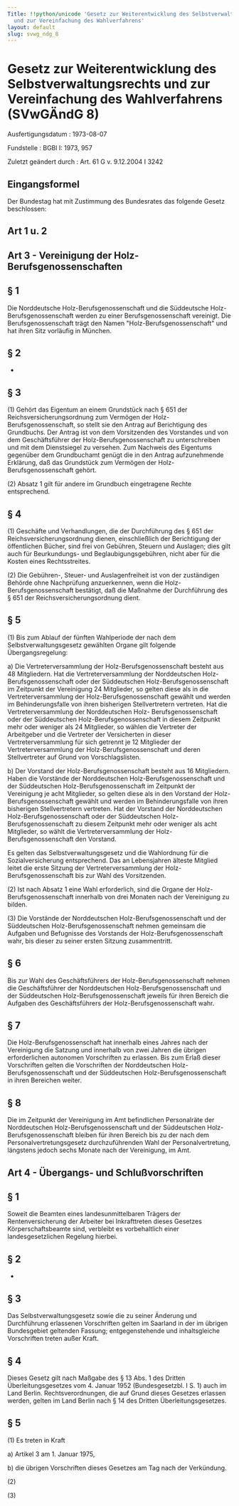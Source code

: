```yaml
---
Title: !!python/unicode 'Gesetz zur Weiterentwicklung des Selbstverwaltungsrechts
  und zur Vereinfachung des Wahlverfahrens'
layout: default
slug: svwg_ndg_8
---
```


# Gesetz zur Weiterentwicklung des Selbstverwaltungsrechts und zur Vereinfachung des Wahlverfahrens (SVwGÄndG 8)

Ausfertigungsdatum
:   1973-08-07

Fundstelle
:   BGBl I: 1973, 957

Zuletzt geändert durch
:   Art. 61 G v. 9.12.2004 I 3242


## Eingangsformel

Der Bundestag hat mit Zustimmung des Bundesrates das folgende Gesetz
beschlossen:


## Art 1 u. 2



## Art 3 - Vereinigung der Holz-Berufsgenossenschaften



## § 1

Die Norddeutsche Holz-Berufsgenossenschaft und die Süddeutsche Holz-
Berufsgenossenschaft werden zu einer Berufsgenossenschaft vereinigt.
Die Berufsgenossenschaft trägt den Namen "Holz-Berufsgenossenschaft"
und hat ihren Sitz vorläufig in München.


## § 2

-


## § 3

(1) Gehört das Eigentum an einem Grundstück nach § 651 der
Reichsversicherungsordnung zum Vermögen der Holz-Berufsgenossenschaft,
so stellt sie den Antrag auf Berichtigung des Grundbuchs. Der Antrag
ist von dem Vorsitzenden des Vorstandes und von dem Geschäftsführer
der Holz-Berufsgenossenschaft zu unterschreiben und mit dem
Dienstsiegel zu versehen. Zum Nachweis des Eigentums gegenüber dem
Grundbuchamt genügt die in den Antrag aufzunehmende Erklärung, daß das
Grundstück zum Vermögen der Holz-Berufsgenossenschaft gehört.

(2) Absatz 1 gilt für andere im Grundbuch eingetragene Rechte
entsprechend.


## § 4

(1) Geschäfte und Verhandlungen, die der Durchführung des § 651 der
Reichsversicherungsordnung dienen, einschließlich der Berichtigung der
öffentlichen Bücher, sind frei von Gebühren, Steuern und Auslagen;
dies gilt auch für Beurkundungs- und Beglaubigungsgebühren, nicht aber
für die Kosten eines Rechtsstreites.

(2) Die Gebühren-, Steuer- und Auslagenfreiheit ist von der
zuständigen Behörde ohne Nachprüfung anzuerkennen, wenn die Holz-
Berufsgenossenschaft bestätigt, daß die Maßnahme der Durchführung des
§ 651 der Reichsversicherungsordnung dient.


## § 5

(1) Bis zum Ablauf der fünften Wahlperiode der nach dem
Selbstverwaltungsgesetz gewählten Organe gilt folgende
Übergangsregelung:

a)  Die Vertreterversammlung der Holz-Berufsgenossenschaft besteht aus 48
    Mitgliedern. Hat die Vertreterversammlung der Norddeutschen Holz-
    Berufsgenossenschaft oder der Süddeutschen Holz-Berufsgenossenschaft
    im Zeitpunkt der Vereinigung 24 Mitglieder, so gelten diese als in die
    Vertreterversammlung der Holz-Berufsgenossenschaft gewählt und werden
    im Behinderungsfalle von ihren bisherigen Stellvertretern vertreten.
    Hat die Vertreterversammlung der Norddeutschen Holz-
    Berufsgenossenschaft oder der Süddeutschen Holz-Berufsgenossenschaft
    in diesem Zeitpunkt mehr oder weniger als 24 Mitglieder, so wählen die
    Vertreter der Arbeitgeber und die Vertreter der Versicherten in dieser
    Vertreterversammlung für sich getrennt je 12 Mitglieder der
    Vertreterversammlung der Holz-Berufsgenossenschaft und deren
    Stellvertreter auf Grund von Vorschlagslisten.


b)  Der Vorstand der Holz-Berufsgenossenschaft besteht aus 16 Mitgliedern.
    Haben die Vorstände der Norddeutschen Holz-Berufsgenossenschaft und
    der Süddeutschen Holz-Berufsgenossenschaft im Zeitpunkt der
    Vereinigung je acht Mitglieder, so gelten diese als in den Vorstand
    der Holz-Berufsgenossenschaft gewählt und werden im Behinderungsfalle
    von ihren bisherigen Stellvertretern vertreten. Hat der Vorstand der
    Norddeutschen Holz-Berufsgenossenschaft oder der Süddeutschen Holz-
    Berufsgenossenschaft zu diesem Zeitpunkt mehr oder weniger als acht
    Mitglieder, so wählt die Vertreterversammlung der Holz-
    Berufsgenossenschaft den Vorstand.



Es gelten das Selbstverwaltungsgesetz und die Wahlordnung für die
Sozialversicherung entsprechend. Das an Lebensjahren älteste Mitglied
leitet die erste Sitzung der Vertreterversammlung der Holz-
Berufsgenossenschaft bis zur Wahl des Vorsitzenden.

(2) Ist nach Absatz 1 eine Wahl erforderlich, sind die Organe der
Holz-Berufsgenossenschaft innerhalb von drei Monaten nach der
Vereinigung zu bilden.

(3) Die Vorstände der Norddeutschen Holz-Berufsgenossenschaft und der
Süddeutschen Holz-Berufsgenossenschaft nehmen gemeinsam die Aufgaben
und Befugnisse des Vorstands der Holz-Berufsgenossenschaft wahr, bis
dieser zu seiner ersten Sitzung zusammentritt.


## § 6

Bis zur Wahl des Geschäftsführers der Holz-Berufsgenossenschaft nehmen
die Geschäftsführer der Norddeutschen Holz-Berufsgenossenschaft und
der Süddeutschen Holz-Berufsgenossenschaft jeweils für ihren Bereich
die Aufgaben des Geschäftsführers der Holz-Berufsgenossenschaft wahr.


## § 7

Die Holz-Berufsgenossenschaft hat innerhalb eines Jahres nach der
Vereinigung die Satzung und innerhalb von zwei Jahren die übrigen
erforderlichen autonomen Vorschriften zu erlassen. Bis zum Erlaß
dieser Vorschriften gelten die Vorschriften der Norddeutschen Holz-
Berufsgenossenschaft und der Süddeutschen Holz-Berufsgenossenschaft in
ihren Bereichen weiter.


## § 8

Die im Zeitpunkt der Vereinigung im Amt befindlichen Personalräte der
Norddeutschen Holz-Berufsgenossenschaft und der Süddeutschen Holz-
Berufsgenossenschaft bleiben für ihren Bereich bis zu der nach dem
Personalvertretungsgesetz durchzuführenden Wahl der
Personalvertretung, längstens jedoch sechs Monate nach der
Vereinigung, im Amt.


## Art 4 - Übergangs- und Schlußvorschriften



## § 1

Soweit die Beamten eines landesunmittelbaren Trägers der
Rentenversicherung der Arbeiter bei Inkrafttreten dieses Gesetzes
Körperschaftsbeamte sind, verbleibt es vorbehaltlich einer
landesgesetzlichen Regelung hierbei.


## § 2

-


## § 3

Das Selbstverwaltungsgesetz sowie die zu seiner Änderung und
Durchführung erlassenen Vorschriften gelten im Saarland in der im
übrigen Bundesgebiet geltenden Fassung; entgegenstehende und
inhaltsgleiche Vorschriften treten außer Kraft.


## § 4

Dieses Gesetz gilt nach Maßgabe des § 13 Abs. 1 des Dritten
Überleitungsgesetzes vom 4. Januar 1952 (Bundesgesetzbl. I S. 1) auch
im Land Berlin. Rechtsverordnungen, die auf Grund dieses Gesetzes
erlassen werden, gelten im Land Berlin nach § 14 des Dritten
Überleitungsgesetzes.


## § 5

(1) Es treten in Kraft

a)  Artikel 3 am 1. Januar 1975,


b)  die übrigen Vorschriften dieses Gesetzes am Tag nach der Verkündung.




(2)

(3)

